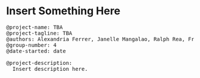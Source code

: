 # Insert Something Here

<!-- Hello, pa-edit na lang -->

<pre>
@project-name: TBA 
@project-tagline: TBA 
@authors: Alexandria Ferrer, Janelle Mangalao, Ralph Rea, France Ureta 
@group-number: 4
@date-started: date 

@project-description:
  Insert description here.
</pre>
